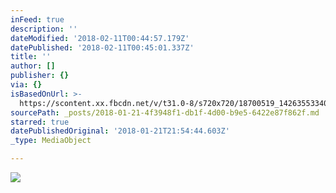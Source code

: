 ```yaml
---
inFeed: true
description: ''
dateModified: '2018-02-11T00:44:57.179Z'
datePublished: '2018-02-11T00:45:01.337Z'
title: ''
author: []
publisher: {}
via: {}
isBasedOnUrl: >-
  https://scontent.xx.fbcdn.net/v/t31.0-8/s720x720/18700519_1426355334076931_2520108816787738501_o.jpg?oh=208ebe74f0d60eef91f8b95e37b93cb7&oe=5AEA8F4A
sourcePath: _posts/2018-01-21-4f3948f1-db1f-4d00-b9e5-6422e87f862f.md
starred: true
datePublishedOriginal: '2018-01-21T21:54:44.603Z'
_type: MediaObject

---
```

<article style=""><img src="https://scontent.xx.fbcdn.net/v/t31.0-8/s720x720/18700519_1426355334076931_2520108816787738501_o.jpg?oh=208ebe74f0d60eef91f8b95e37b93cb7&amp;oe=5AEA8F4A" /></article>